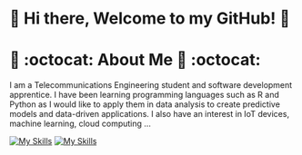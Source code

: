 # 👋 Hi there, Welcome to my GitHub! 👋


# 🔭 :octocat: About Me 🔭 :octocat:

I am a Telecommunications Engineering student and software development apprentice. 
I have been learning programming languages such as R and Python as I would like to apply them in data analysis to create predictive models and data-driven applications. I also have an interest in IoT devices, machine learning, cloud computing ...


[![My Skills](https://skillicons.dev/icons?i=github,js,html,css,r,python,cpp,mysql,arduino,raspberrypi)](https://skillicons.dev)
[![My Skills](https://skillicons.dev/icons?i=vscode,git,linux,latex,md,windows,mint,ubuntu,debian,gcp)](https://skillicons.dev)

<!---

## 🔭 :octocat: About Me 🔭 :octocat:

I’m an enthusiastic learner passionate about technology, constantly exploring the fields of:

* 💻 Software Development
* 📊 Data Analysis
* 📡 Telecommunications
* ⚡ Electronics
* 🤖 Automation & IoT with Arduino and Raspberry Pi

## 🛠️ Skills & Interests

I’m currently learning:

* Python
* R
* C++
* Html
* JavaScript
* SQL

Additionally, I’m interested in:

* Web Development
* Open-Source Contributions
* Machine Learning
* Natural Language Processing
* Computer Vision

## ⚙️ Projects

I like working on exciting projects that involve:

* Developing software applications and tools
* Automating tasks using microcontrollers (Arduino, Raspberry Pi)
* Analyzing and visualizing data to uncover insights
* Building and experimenting with electronic circuits

## 📘 Current Goals

* Deepening my knowledge in software development and engineering concepts
* Expanding my skills in data analysis and statistical modeling
* Dive deeper into IoT, smart devices, and automation



😅 I’m open to receiving guidance on anything I’m currently exploring and learning! ! 😅
I seek to learn from others who contribute to my knowledge.

-->



